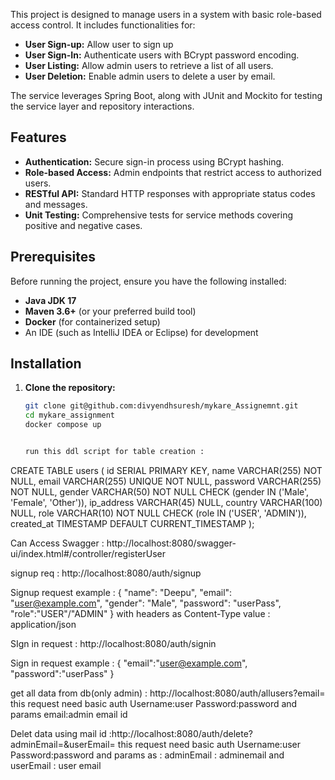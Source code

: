 This project is designed to manage users in a system with basic role-based access control. It includes functionalities for:

- **User Sign-up:** Allow user to sign up
- **User Sign-In:** Authenticate users with BCrypt password encoding.
- **User Listing:** Allow admin users to retrieve a list of all users.
- **User Deletion:** Enable admin users to delete a user by email.

The service leverages Spring Boot, along with JUnit and Mockito for testing the service layer and repository interactions.

## Features

- **Authentication:** Secure sign-in process using BCrypt hashing.
- **Role-based Access:** Admin endpoints that restrict access to authorized users.
- **RESTful API:** Standard HTTP responses with appropriate status codes and messages.
- **Unit Testing:** Comprehensive tests for service methods covering positive and negative cases.

## Prerequisites

Before running the project, ensure you have the following installed:

- **Java JDK 17**
- **Maven 3.6+** (or your preferred build tool)
- **Docker** (for containerized setup)
- An IDE (such as IntelliJ IDEA or Eclipse) for development

## Installation

1. **Clone the repository:**

   ```bash
   git clone git@github.com:divyendhsuresh/mykare_Assignemnt.git
   cd mykare_assignment
   docker compose up
   
   
   run this ddl script for table creation :

CREATE TABLE users (
id SERIAL PRIMARY KEY,
name VARCHAR(255) NOT NULL,
email VARCHAR(255) UNIQUE NOT NULL,
password VARCHAR(255) NOT NULL,
gender VARCHAR(50) NOT NULL CHECK (gender IN ('Male', 'Female', 'Other')),
ip_address VARCHAR(45) NULL,
country VARCHAR(100) NULL,
role VARCHAR(10) NOT NULL CHECK (role IN ('USER', 'ADMIN')),
created_at TIMESTAMP DEFAULT CURRENT_TIMESTAMP
);


Can Access Swagger : http://localhost:8080/swagger-ui/index.html#/controller/registerUser 

signup req : http://localhost:8080/auth/signup

Signup request example : {
"name": "Deepu",
"email": "user@example.com",
"gender": "Male",
"password": "userPass",
"role":"USER"/"ADMIN"
}
with headers as Content-Type value : application/json

SIgn in request : http://localhost:8080/auth/signin

Sign in request example : {
"email":"user@example.com",
"password":"userPass"
}

get all data from db(only admin) : http://localhost:8080/auth/allusers?email=
this request need basic auth Username:user Password:password
and params email:admin email id

Delet data using mail id :http://localhost:8080/auth/delete?adminEmail=&userEmail=
this request need basic auth Username:user Password:password
and params as : adminEmail : adminemail
and userEmail : user email 

